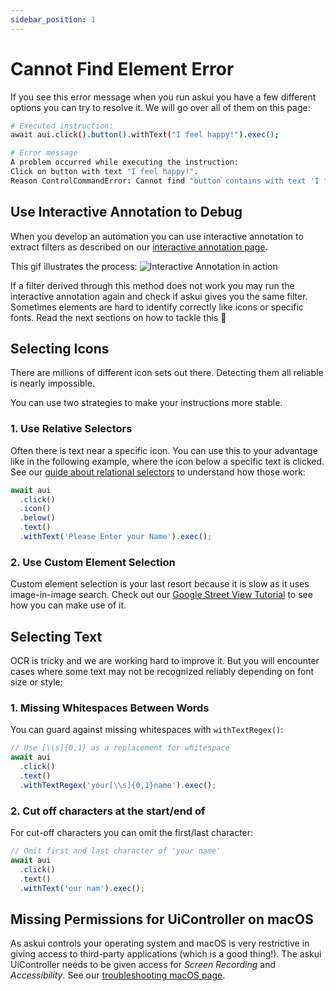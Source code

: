 ```yaml
---
sidebar_position: 1
---
```


# Cannot Find Element Error

If you see this error message when you run askui you have a few different options you can try to resolve it. We will go over all of them on this page:

```bash
# Executed instruction:
await aui.click().button().withText("I feel happy!").exec();

# Error message
A problem occurred while executing the instruction: 
Click on button with text "I feel happy!".
Reason ControlCommandError: Cannot find "button contains with text 'I feel happy!'"
```

## Use Interactive Annotation to Debug
When you develop an automation you can use interactive annotation to extract filters as described on our [interactive annotation page](../05-Tooling/annotation.md).

This gif illustrates the process:
![Interactive Annotation in action](/img/gif/interactive-annotate.gif)

If a filter derived through this method does not work you may run the interactive annotation again and check if askui gives you the same filter. Sometimes elements are hard to identify correctly like icons or specific fonts. Read the next sections on how to tackle this 🙂

## Selecting Icons
There are millions of different icon sets out there. Detecting them all reliable is nearly impossible.

You can use two strategies to make your instructions more stable.

### 1. Use Relative Selectors
Often there is text near a specific icon. You can use this to your advantage like in the following example, where the icon below a specific text is clicked. See our [guide about relational selectors](../03-Guides/guide-relational-selectors.md) to understand how those work:

```javascript
await aui
  .click()
  .icon()
  .below()
  .text() 
  .withText('Please Enter your Name').exec();
```

### 2. Use Custom Element Selection
Custom element selection is your last resort because it is slow as it uses image-in-image search. Check out our [Google Street View Tutorial](../06-Tutorials/custom-element.md) to see how you can make use of it.

## Selecting Text
OCR is tricky and we are working hard to improve it. But you will encounter cases where some text may not be recognized reliably depending on font size or style:

### 1. Missing Whitespaces Between Words
You can guard against missing whitespaces with `withTextRegex()`:

```javascript
// Use [\\s]{0,1} as a replacement for whitespace
await aui
  .click()
  .text()
  .withTextRegex('your[\\s]{0,1}name').exec();
```

### 2. Cut off characters at the start/end of
For cut-off characters you can omit the first/last character:

```javascript
// Omit first and last character of 'your name'
await aui
  .click()
  .text()
  .withText('our nam').exec();
```

## Missing Permissions for UiController on macOS
As askui controls your operating system and macOS is very restrictive in giving access to third-party applications (which is a good thing!). The askui UiController needs to be given access for _Screen Recording_ and _Accessibility_. See our [troubleshooting macOS page](mac-os.md).

